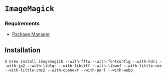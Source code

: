# `ImageMagick`

### Requirements

* [Package Manager](../system/package_manager.md)

## Installation

```ShellSession
$ brew install imagemagick --with-fftw --with-fontconfig --with-hdri --with-jp2 --with-liblqr --with-libtiff --with-libwmf --with-little-cms --with-little-cms2 --with-openexr --with-perl --with-webp
```
